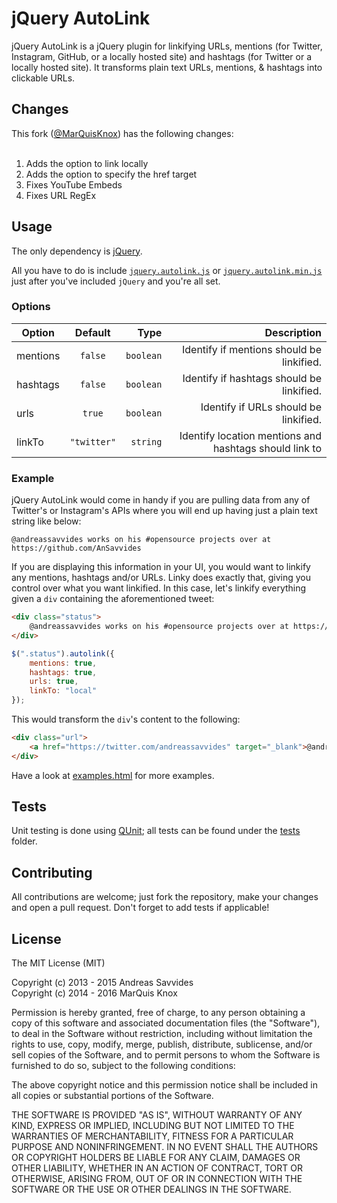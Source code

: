 jQuery AutoLink
=====

jQuery AutoLink is a jQuery plugin for linkifying URLs, mentions (for Twitter, Instagram, GitHub, or a locally hosted site) and hashtags (for Twitter or a locally hosted site). It transforms plain text URLs, mentions, & hashtags into clickable URLs.

## Changes

This fork (<a href="https://github.com/MarQuisKnox/jQuery.AutoLink">@MarQuisKnox</a>) has the following changes:
<br><br>
1. Adds the option to link locally<br>
2. Adds the option to specify the href target<br>
3. Fixes YouTube Embeds<br>
4. Fixes URL RegEx

## Usage

The only dependency is [jQuery](http://jquery.com/).

All you have to do is include [`jquery.autolink.js`](jquery.linky.js) or [`jquery.autolink.min.js`](jquery.autolink.min.js) just after you've included `jQuery` and you're all set.

### Options
| Option        | Default     | Type         | Description |
| ------------- |:-----------:| ------------:| -----------:|
| mentions      | `false`     | `boolean`    | Identify if mentions should be linkified. |
| hashtags      | `false`     | `boolean`    | Identify if hashtags should be linkified. |
| urls          | `true`      | `boolean`    | Identify if URLs should be linkified. |
| linkTo        | `"twitter"` |  `string`    | Identify location mentions and hashtags should link to|

### Example

jQuery AutoLink would come in handy if you are pulling data from any of Twitter's or Instagram's APIs where you will end up having just a plain text string like below:

`@andreassavvides works on his #opensource projects over at https://github.com/AnSavvides`

If you are displaying this information in your UI, you would want to linkify any mentions, hashtags and/or URLs. Linky does exactly that, giving you control over what you want linkified. In this case, let's linkify everything given a `div` containing the aforementioned tweet:

```html
<div class="status">
    @andreassavvides works on his #opensource projects over at https://github.com/AnSavvides        
</div>
```

```js
$(".status").autolink({
    mentions: true,
    hashtags: true,
    urls: true,
    linkTo: "local"
});
```

This would transform the `div`'s content to the following:

```html
<div class="url">
    <a href="https://twitter.com/andreassavvides" target="_blank">@andreassavvides</a> works on his <a href="https://twitter.com/search?q=opensource" target="_blank">#opensource</a> projects over at <a href="https://github.com/AnSavvides" target="_blank">https://github.com/AnSavvides</a>
</div>
```

Have a look at [examples.html](examples.html) for more examples.

## Tests
Unit testing is done using [QUnit](http://qunitjs.com/); all tests can be found under the [tests](tests) folder.

## Contributing
All contributions are welcome; just fork the repository, make your changes and open a pull request. Don't forget to add tests if applicable!

## License
The MIT License (MIT)

Copyright (c) 2013 - 2015 Andreas Savvides<br>
Copyright (c) 2014 - 2016 MarQuis Knox

Permission is hereby granted, free of charge, to any person obtaining a copy of
this software and associated documentation files (the "Software"), to deal in
the Software without restriction, including without limitation the rights to
use, copy, modify, merge, publish, distribute, sublicense, and/or sell copies of
the Software, and to permit persons to whom the Software is furnished to do so,
subject to the following conditions:

The above copyright notice and this permission notice shall be included in all
copies or substantial portions of the Software.

THE SOFTWARE IS PROVIDED "AS IS", WITHOUT WARRANTY OF ANY KIND, EXPRESS OR
IMPLIED, INCLUDING BUT NOT LIMITED TO THE WARRANTIES OF MERCHANTABILITY, FITNESS
FOR A PARTICULAR PURPOSE AND NONINFRINGEMENT. IN NO EVENT SHALL THE AUTHORS OR
COPYRIGHT HOLDERS BE LIABLE FOR ANY CLAIM, DAMAGES OR OTHER LIABILITY, WHETHER
IN AN ACTION OF CONTRACT, TORT OR OTHERWISE, ARISING FROM, OUT OF OR IN
CONNECTION WITH THE SOFTWARE OR THE USE OR OTHER DEALINGS IN THE SOFTWARE.
